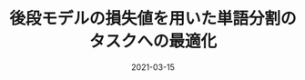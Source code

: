 ---
title: "後段モデルの損失値を用いた単語分割のタスクへの最適化"
authors: <b>平岡 達也</b>, 高瀬 翔, 内海 慶, 欅 惇志, 岡崎 直観
collection: publications
category: nonref
date: 2021-03-15
venue: '言語処理学会第27回年次大会 (NLP2021), pp. 486–491'
paperurl: 'https://www.anlp.jp/proceedings/annual_meeting/2021/pdf_dir/D3-2.pdf'
en: 
award: 若手奨励賞 / Young Researcher Award
---
